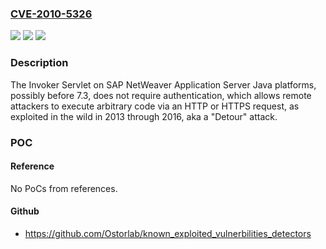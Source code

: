 ### [CVE-2010-5326](https://cve.mitre.org/cgi-bin/cvename.cgi?name=CVE-2010-5326)
![](https://img.shields.io/static/v1?label=Product&message=n%2Fa&color=blue)
![](https://img.shields.io/static/v1?label=Version&message=n%2Fa&color=blue)
![](https://img.shields.io/static/v1?label=Vulnerability&message=n%2Fa&color=brighgreen)

### Description

The Invoker Servlet on SAP NetWeaver Application Server Java platforms, possibly before 7.3, does not require authentication, which allows remote attackers to execute arbitrary code via an HTTP or HTTPS request, as exploited in the wild in 2013 through 2016, aka a "Detour" attack.

### POC

#### Reference
No PoCs from references.

#### Github
- https://github.com/Ostorlab/known_exploited_vulnerbilities_detectors

